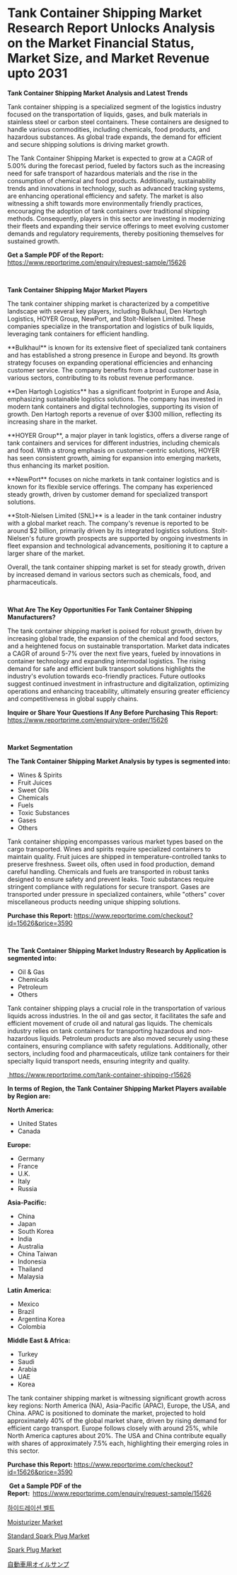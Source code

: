 <p><h1>Tank Container Shipping Market Research Report Unlocks Analysis on the Market Financial Status, Market Size, and Market Revenue upto 2031</h1></p><p><strong>Tank Container Shipping Market Analysis and Latest Trends</strong></p>
<p><p>Tank container shipping is a specialized segment of the logistics industry focused on the transportation of liquids, gases, and bulk materials in stainless steel or carbon steel containers. These containers are designed to handle various commodities, including chemicals, food products, and hazardous substances. As global trade expands, the demand for efficient and secure shipping solutions is driving market growth.</p><p>The Tank Container Shipping Market is expected to grow at a CAGR of 5.00% during the forecast period, fueled by factors such as the increasing need for safe transport of hazardous materials and the rise in the consumption of chemical and food products. Additionally, sustainability trends and innovations in technology, such as advanced tracking systems, are enhancing operational efficiency and safety. The market is also witnessing a shift towards more environmentally friendly practices, encouraging the adoption of tank containers over traditional shipping methods. Consequently, players in this sector are investing in modernizing their fleets and expanding their service offerings to meet evolving customer demands and regulatory requirements, thereby positioning themselves for sustained growth.</p></p>
<p><strong>Get a Sample PDF of the Report:&nbsp;</strong> <a href="https://www.reportprime.com/enquiry/request-sample/15626">https://www.reportprime.com/enquiry/request-sample/15626</a></p>
<p>&nbsp;</p>
<p><strong>Tank Container Shipping Major Market Players</strong></p>
<p><p>The tank container shipping market is characterized by a competitive landscape with several key players, including Bulkhaul, Den Hartogh Logistics, HOYER Group, NewPort, and Stolt-Nielsen Limited. These companies specialize in the transportation and logistics of bulk liquids, leveraging tank containers for efficient handling.</p><p>**Bulkhaul** is known for its extensive fleet of specialized tank containers and has established a strong presence in Europe and beyond. Its growth strategy focuses on expanding operational efficiencies and enhancing customer service. The company benefits from a broad customer base in various sectors, contributing to its robust revenue performance.</p><p>**Den Hartogh Logistics** has a significant footprint in Europe and Asia, emphasizing sustainable logistics solutions. The company has invested in modern tank containers and digital technologies, supporting its vision of growth. Den Hartogh reports a revenue of over $300 million, reflecting its increasing share in the market.</p><p>**HOYER Group**, a major player in tank logistics, offers a diverse range of tank containers and services for different industries, including chemicals and food. With a strong emphasis on customer-centric solutions, HOYER has seen consistent growth, aiming for expansion into emerging markets, thus enhancing its market position.</p><p>**NewPort** focuses on niche markets in tank container logistics and is known for its flexible service offerings. The company has experienced steady growth, driven by customer demand for specialized transport solutions.</p><p>**Stolt-Nielsen Limited (SNL)** is a leader in the tank container industry with a global market reach. The company's revenue is reported to be around $2 billion, primarily driven by its integrated logistics solutions. Stolt-Nielsen's future growth prospects are supported by ongoing investments in fleet expansion and technological advancements, positioning it to capture a larger share of the market.</p><p>Overall, the tank container shipping market is set for steady growth, driven by increased demand in various sectors such as chemicals, food, and pharmaceuticals.</p></p>
<p>&nbsp;</p>
<p><strong>What Are The Key Opportunities For Tank Container Shipping Manufacturers?</strong></p>
<p><p>The tank container shipping market is poised for robust growth, driven by increasing global trade, the expansion of the chemical and food sectors, and a heightened focus on sustainable transportation. Market data indicates a CAGR of around 5-7% over the next five years, fueled by innovations in container technology and expanding intermodal logistics. The rising demand for safe and efficient bulk transport solutions highlights the industry's evolution towards eco-friendly practices. Future outlooks suggest continued investment in infrastructure and digitalization, optimizing operations and enhancing traceability, ultimately ensuring greater efficiency and competitiveness in global supply chains.</p></p>
<p><strong>Inquire or Share Your Questions If Any Before Purchasing This Report:</strong> <a href="https://www.reportprime.com/enquiry/pre-order/15626">https://www.reportprime.com/enquiry/pre-order/15626</a></p>
<p>&nbsp;</p>
<p><strong>Market Segmentation</strong></p>
<p><strong>The Tank Container Shipping Market Analysis by types is segmented into:</strong></p>
<p><ul><li>Wines & Spirits</li><li>Fruit Juices</li><li>Sweet Oils</li><li>Chemicals</li><li>Fuels</li><li>Toxic Substances</li><li>Gases</li><li>Others</li></ul></p>
<p><p>Tank container shipping encompasses various market types based on the cargo transported. Wines and spirits require specialized containers to maintain quality. Fruit juices are shipped in temperature-controlled tanks to preserve freshness. Sweet oils, often used in food production, demand careful handling. Chemicals and fuels are transported in robust tanks designed to ensure safety and prevent leaks. Toxic substances require stringent compliance with regulations for secure transport. Gases are transported under pressure in specialized containers, while "others" cover miscellaneous products needing unique shipping solutions.</p></p>
<p><strong>Purchase this Report:&nbsp;</strong><a href="https://www.reportprime.com/checkout?id=15626&price=3590">https://www.reportprime.com/checkout?id=15626&price=3590</a></p>
<p>&nbsp;</p>
<p><strong>The Tank Container Shipping Market Industry Research by Application is segmented into:</strong></p>
<p><ul><li>Oil & Gas</li><li>Chemicals</li><li>Petroleum</li><li>Others</li></ul></p>
<p><p>Tank container shipping plays a crucial role in the transportation of various liquids across industries. In the oil and gas sector, it facilitates the safe and efficient movement of crude oil and natural gas liquids. The chemicals industry relies on tank containers for transporting hazardous and non-hazardous liquids. Petroleum products are also moved securely using these containers, ensuring compliance with safety regulations. Additionally, other sectors, including food and pharmaceuticals, utilize tank containers for their specialty liquid transport needs, ensuring integrity and quality.</p></p>
<p><a href="https://www.reportprime.com/tank-container-shipping-r15626">&nbsp;https://www.reportprime.com/tank-container-shipping-r15626</a></p>
<p><strong>In terms of Region, the Tank Container Shipping Market Players available by Region are:</strong></p>
<p>
    <p> <strong> North America: </strong>
        <ul>
            <li>United States</li>
            <li>Canada</li>
        </ul>
        </p> 
    <p> <strong> Europe: </strong>
        <ul>
            <li>Germany</li>
            <li>France</li>
            <li>U.K.</li>
            <li>Italy</li>
            <li>Russia</li>
        </ul>
        </p> 
    <p> <strong> Asia-Pacific: </strong>
        <ul>
            <li>China</li>
            <li>Japan</li>
            <li>South Korea</li>
            <li>India</li>
            <li>Australia</li>
            <li>China Taiwan</li>
            <li>Indonesia</li>
            <li>Thailand</li>
            <li>Malaysia</li>
        </ul>
        </p> 
    <p> <strong> Latin America: </strong>
        <ul>
            <li>Mexico</li>
            <li>Brazil</li>
            <li>Argentina Korea</li>
            <li>Colombia</li>
        </ul>
        </p> 
    <p> <strong> Middle East & Africa: </strong>
        <ul>
            <li>Turkey</li>
            <li>Saudi</li>
            <li>Arabia</li>
            <li>UAE</li>
            <li>Korea</li>
        </ul>
    </p>
    </p>
<p><p>The tank container shipping market is witnessing significant growth across key regions: North America (NA), Asia-Pacific (APAC), Europe, the USA, and China. APAC is positioned to dominate the market, projected to hold approximately 40% of the global market share, driven by rising demand for efficient cargo transport. Europe follows closely with around 25%, while North America captures about 20%. The USA and China contribute equally with shares of approximately 7.5% each, highlighting their emerging roles in this sector.</p></p>
<p><strong>Purchase this Report: </strong><a href="https://www.reportprime.com/checkout?id=15626&price=3590">https://www.reportprime.com/checkout?id=15626&price=3590</a></p>
<p>&nbsp;<strong>Get a Sample PDF of the Report:&nbsp;&nbsp;</strong><a href="https://www.reportprime.com/enquiry/request-sample/15626">https://www.reportprime.com/enquiry/request-sample/15626</a></p>
<p><strong></strong></p>
<p><p><a href="https://medium.com/@sskccayi85/%EC%84%B8%EA%B3%84-hydration-belts-market-%EC%9D%80-2024%EC%97%90%EC%84%9C-2031%EB%A1%9C-%EC%97%B0%ED%8F%89%EA%B7%A0-%EC%A6%9D%EA%B0%80%EC%9C%A8%EC%9D%84-%EB%B3%B4%EC%9D%BC-%EA%B2%83%EC%9C%BC%EB%A1%9C-%EC%98%88%EC%83%81%EB%90%A9%EB%8B%88%EB%8B%A4-862b1446258a">하이드레이션 벨트</a></p><p><a href="https://medium.com/@sheetal.reportprime/the-moisturizer-market-has-experienced-impressive-growth-in-recent-years-expanding-its-market-b96d29fc43a8">Moisturizer Market</a></p><p><a href="https://issuu.com/reportprime-2/docs/standard-spark-plug-market-size-203_8244231a6d74f9">Standard Spark Plug Market</a></p><p><a href="https://issuu.com/reportprime-2/docs/spark-plug-market-size-2030.pptx_da6cfdef37520e">Spark Plug Market</a></p><p><a href="https://medium.com/@samleite85/automotive-oil-sump-market-%E3%81%AE%E3%82%B0%E3%83%AD%E3%83%BC%E3%83%90%E3%83%AB%E5%B8%82%E5%A0%B4%E6%A6%82%E8%A6%81%E3%81%AF-%E4%B8%96%E7%95%8C%E3%81%8A%E3%82%88%E3%81%B3%E4%B8%BB%E8%A6%81%E5%B8%82%E5%A0%B4%E3%81%AB%E3%81%8A%E3%81%91%E3%82%8B%E6%A5%AD%E7%95%8C%E3%81%AB%E5%BD%B1%E9%9F%BF%E3%82%92%E4%B8%8E%E3%81%88%E3%82%8B%E4%B8%BB%E8%A6%81%E3%81%AA%E3%83%88%E3%83%AC%E3%83%B3%E3%83%89%E3%81%AB%E3%81%A4%E3%81%84%E3%81%A6-%E7%8B%AC%E8%87%AA%E3%81%AE%E8%A6%96%E7%82%B9%E3%82%92%E6%8F%90%E4%BE%9B%E3%81%97%E3%81%BE%E3%81%99-b577e7c32747">自動車用オイルサンプ</a></p></p>